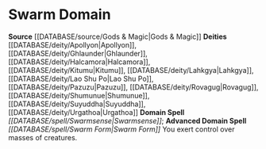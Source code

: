 ﻿---
advanced_domain_spell: '[[DATABASE/spell/Swarm Form|Swarm Form]]'
deity:
- '[[DATABASE/deity/Apollyon|Apollyon]]'
- '[[DATABASE/deity/Ghlaunder|Ghlaunder]]'
- '[[DATABASE/deity/Halcamora|Halcamora]]'
- '[[DATABASE/deity/Kitumu|Kitumu]]'
- '[[DATABASE/deity/Lahkgya|Lahkgya]]'
- '[[DATABASE/deity/Lao Shu Po|Lao Shu Po]]'
- '[[DATABASE/deity/Pazuzu|Pazuzu]]'
- '[[DATABASE/deity/Rovagug|Rovagug]]'
- '[[DATABASE/deity/Shumunue|Shumunue]]'
- '[[DATABASE/deity/Suyuddha|Suyuddha]]'
- '[[DATABASE/deity/Urgathoa|Urgathoa]]'
domain:
- '[[DATABASE/domain/Swarm Domain|Swarm]]'
domain_spell: '[[DATABASE/spell/Swarmsense|Swarmsense]]'
id: '53'
name: Swarm Domain
rarity: Common
source: '[[DATABASE/source/Gods & Magic|Gods & Magic]]'
type: Domain

---
# Swarm Domain

**Source** [[DATABASE/source/Gods & Magic|Gods & Magic]] 
**Deities** [[DATABASE/deity/Apollyon|Apollyon]], [[DATABASE/deity/Ghlaunder|Ghlaunder]], [[DATABASE/deity/Halcamora|Halcamora]], [[DATABASE/deity/Kitumu|Kitumu]], [[DATABASE/deity/Lahkgya|Lahkgya]], [[DATABASE/deity/Lao Shu Po|Lao Shu Po]], [[DATABASE/deity/Pazuzu|Pazuzu]], [[DATABASE/deity/Rovagug|Rovagug]], [[DATABASE/deity/Shumunue|Shumunue]], [[DATABASE/deity/Suyuddha|Suyuddha]], [[DATABASE/deity/Urgathoa|Urgathoa]]
**Domain Spell** _[[DATABASE/spell/Swarmsense|Swarmsense]]_; **Advanced Domain Spell** _[[DATABASE/spell/Swarm Form|Swarm Form]]_
You exert control over masses of creatures.